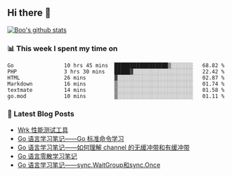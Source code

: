## Hi there 👋

[![Boo's github stats](https://github-readme-stats.vercel.app/api?username=0xAiKang)](https://github.com/anuraghazra/github-readme-stats)

<!-- [![Most Used Langs](https://github-readme-stats.vercel.app/api/top-langs/?username=0xAiKang)](https://github.com/anuraghazra/github-readme-stats) -->

### 📊 This week I spent my time on
<!--START_SECTION:waka-->

```text
Go                10 hrs 45 mins  █████████████████▒░░░░░░░   68.82 %
PHP               3 hrs 30 mins   █████▓░░░░░░░░░░░░░░░░░░░   22.42 %
HTML              26 mins         ▓░░░░░░░░░░░░░░░░░░░░░░░░   02.87 %
Markdown          16 mins         ▒░░░░░░░░░░░░░░░░░░░░░░░░   01.74 %
textmate          14 mins         ▒░░░░░░░░░░░░░░░░░░░░░░░░   01.58 %
go.mod            10 mins         ▒░░░░░░░░░░░░░░░░░░░░░░░░   01.11 %
```

<!--END_SECTION:waka-->

### 📕 Latest Blog Posts
<!-- BLOG-POST-LIST:START -->
- [Wrk 性能测试工具](https://www.0x2beace.com/wrk-performance-testing-tool/)
- [Go 语言学习笔记——Go 标准命令学习](https://www.0x2beace.com/go-language-study-notes-standard-command-learning/)
- [Go 语言学习笔记——如何理解 channel 的无缓冲带和有缓冲带](https://www.0x2beace.com/go-language-study-notes-how-to-understand-the-channel-without-buffer-and-with-buffer/)
- [Go 语言零散学习笔记](https://www.0x2beace.com/go-language-study-notes/)
- [Go 语言学习笔记——sync.WaitGroup和sync.Once](https://www.0x2beace.com/go-language-study-notes-sync-Mutex-and-sync-WaitGroup-and-sync-Once/)
<!-- BLOG-POST-LIST:END -->

